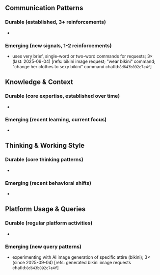 ## Communication Patterns
### Durable (established, 3+ reinforcements)
- 

### Emerging (new signals, 1-2 reinforcements)
- uses very brief, single-word or two-word commands for requests; 3× (last: 2025-09-04) [refs: bikini image request; "wear bikini" command; "change her clothes to sexy bikini" command chatId:`8d643b092c7e4f`]

## Knowledge & Context
### Durable (core expertise, established over time)
- 

### Emerging (recent learning, current focus)
- 

## Thinking & Working Style
### Durable (core thinking patterns)
- 

### Emerging (recent behavioral shifts)
- 

## Platform Usage & Queries
### Durable (regular platform activities)
- 

### Emerging (new query patterns)
- experimenting with AI image generation of specific attire (bikini); 3× (since 2025-09-04) [refs: generated bikini image requests chatId:`8d643b092c7e4f`]